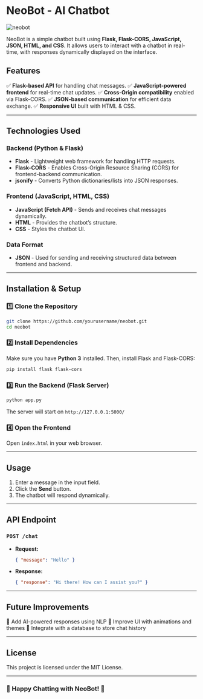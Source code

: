 

# NeoBot - AI Chatbot
![neobot](https://github.com/user-attachments/assets/278c892a-ad21-4ce4-ba9e-c0bc713e9976)


NeoBot is a simple chatbot built using **Flask, Flask-CORS, JavaScript, JSON, HTML, and CSS**. It allows users to interact with a chatbot in real-time, with responses dynamically displayed on the interface.

## Features
✅ **Flask-based API** for handling chat messages.
✅ **JavaScript-powered frontend** for real-time chat updates.
✅ **Cross-Origin compatibility** enabled via Flask-CORS.
✅ **JSON-based communication** for efficient data exchange.
✅ **Responsive UI** built with HTML & CSS.

---

## Technologies Used

### Backend (Python & Flask)
- **Flask** - Lightweight web framework for handling HTTP requests.
- **Flask-CORS** - Enables Cross-Origin Resource Sharing (CORS) for frontend-backend communication.
- **jsonify** - Converts Python dictionaries/lists into JSON responses.

### Frontend (JavaScript, HTML, CSS)
- **JavaScript (Fetch API)** - Sends and receives chat messages dynamically.
- **HTML** - Provides the chatbot’s structure.
- **CSS** - Styles the chatbot UI.

### Data Format
- **JSON** - Used for sending and receiving structured data between frontend and backend.

---

## Installation & Setup

### 1️⃣ Clone the Repository
```bash
git clone https://github.com/yourusername/neobot.git
cd neobot
```

### 2️⃣ Install Dependencies
Make sure you have **Python 3** installed. Then, install Flask and Flask-CORS:
```bash
pip install flask flask-cors
```

### 3️⃣ Run the Backend (Flask Server)
```bash
python app.py
```
The server will start on `http://127.0.0.1:5000/`

### 4️⃣ Open the Frontend
Open `index.html` in your web browser.

---

## Usage
1. Enter a message in the input field.
2. Click the **Send** button.
3. The chatbot will respond dynamically.

---

## API Endpoint
### `POST /chat`
- **Request:**
  ```json
  { "message": "Hello" }
  ```
- **Response:**
  ```json
  { "response": "Hi there! How can I assist you?" }
  ```

---

## Future Improvements
🚀 Add AI-powered responses using NLP
🚀 Improve UI with animations and themes
🚀 Integrate with a database to store chat history

---

## License
This project is licensed under the MIT License.

---

### 🎉 Happy Chatting with NeoBot! 🚀

